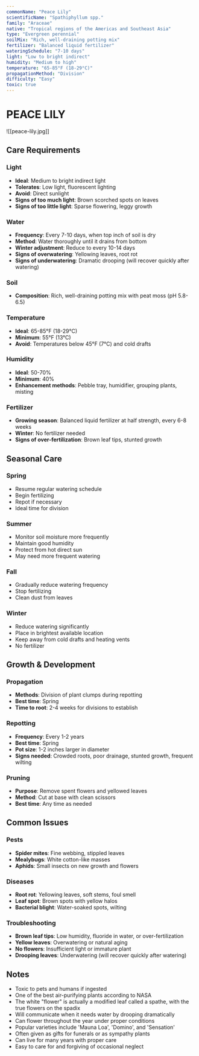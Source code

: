 ```yaml
---
commonName: "Peace Lily"
scientificName: "Spathiphyllum spp."
family: "Araceae"
native: "Tropical regions of the Americas and Southeast Asia"
type: "Evergreen perennial"
soilMix: "Rich, well-draining potting mix"
fertilizer: "Balanced liquid fertilizer"
wateringSchedule: "7-10 days"
light: "Low to bright indirect"
humidity: "Medium to high"
temperature: "65-85°F (18-29°C)"
propagationMethod: "Division"
difficulty: "Easy"
toxic: true
---
```


# PEACE LILY
![[peace-lily.jpg]]

## Care Requirements

### Light
- **Ideal**: Medium to bright indirect light
- **Tolerates**: Low light, fluorescent lighting
- **Avoid**: Direct sunlight
- **Signs of too much light**: Brown scorched spots on leaves
- **Signs of too little light**: Sparse flowering, leggy growth

### Water
- **Frequency**: Every 7-10 days, when top inch of soil is dry
- **Method**: Water thoroughly until it drains from bottom
- **Winter adjustment**: Reduce to every 10-14 days
- **Signs of overwatering**: Yellowing leaves, root rot
- **Signs of underwatering**: Dramatic drooping (will recover quickly after watering)

### Soil
- **Composition**: Rich, well-draining potting mix with peat moss (pH 5.8-6.5)

### Temperature
- **Ideal**: 65-85°F (18-29°C)
- **Minimum**: 55°F (13°C)
- **Avoid**: Temperatures below 45°F (7°C) and cold drafts

### Humidity
- **Ideal**: 50-70%
- **Minimum**: 40%
- **Enhancement methods**: Pebble tray, humidifier, grouping plants, misting

### Fertilizer
- **Growing season**: Balanced liquid fertilizer at half strength, every 6-8 weeks
- **Winter**: No fertilizer needed
- **Signs of over-fertilization**: Brown leaf tips, stunted growth

## Seasonal Care

### Spring
- Resume regular watering schedule
- Begin fertilizing
- Repot if necessary
- Ideal time for division

### Summer
- Monitor soil moisture more frequently
- Maintain good humidity
- Protect from hot direct sun
- May need more frequent watering

### Fall
- Gradually reduce watering frequency
- Stop fertilizing
- Clean dust from leaves

### Winter
- Reduce watering significantly
- Place in brightest available location
- Keep away from cold drafts and heating vents
- No fertilizer

## Growth & Development

### Propagation
- **Methods**: Division of plant clumps during repotting
- **Best time**: Spring
- **Time to root**: 2-4 weeks for divisions to establish

### Repotting
- **Frequency**: Every 1-2 years
- **Best time**: Spring
- **Pot size**: 1-2 inches larger in diameter
- **Signs needed**: Crowded roots, poor drainage, stunted growth, frequent wilting

### Pruning
- **Purpose**: Remove spent flowers and yellowed leaves
- **Method**: Cut at base with clean scissors
- **Best time**: Any time as needed

## Common Issues

### Pests
- **Spider mites**: Fine webbing, stippled leaves
- **Mealybugs**: White cotton-like masses
- **Aphids**: Small insects on new growth and flowers

### Diseases
- **Root rot**: Yellowing leaves, soft stems, foul smell
- **Leaf spot**: Brown spots with yellow halos
- **Bacterial blight**: Water-soaked spots, wilting

### Troubleshooting
- **Brown leaf tips**: Low humidity, fluoride in water, or over-fertilization
- **Yellow leaves**: Overwatering or natural aging
- **No flowers**: Insufficient light or immature plant
- **Drooping leaves**: Underwatering (will recover quickly after watering)

## Notes
- Toxic to pets and humans if ingested
- One of the best air-purifying plants according to NASA
- The white "flower" is actually a modified leaf called a spathe, with the true flowers on the spadix
- Will communicate when it needs water by drooping dramatically
- Can flower throughout the year under proper conditions
- Popular varieties include 'Mauna Loa', 'Domino', and 'Sensation'
- Often given as gifts for funerals or as sympathy plants
- Can live for many years with proper care
- Easy to care for and forgiving of occasional neglect